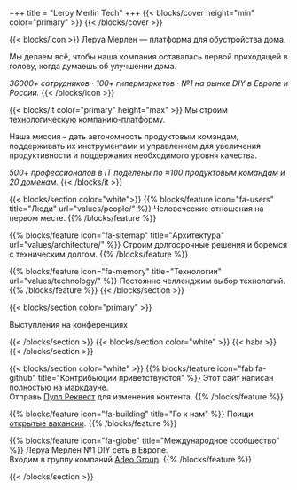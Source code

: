 +++
title = "Leroy Merlin Tech"
+++
{{< blocks/cover height="min" color="primary" >}}
{{< /blocks/cover >}} 

{{< blocks/icon >}}
Леруа Мерлен — платформа для обустройства дома.

Мы делаем всё, чтобы наша компания оставалась первой приходящей в голову, когда думаешь об улучшении дома.

*36000+ сотрудников · 100+ гипермаркетов · №1 на рынке DIY в Европе и России.*
{{< /blocks/icon >}}

{{< blocks/it color="primary" height="max" >}}
Мы строим технологическую компанию-платформу.

Наша миссия – дать автономность продуктовым командам, поддерживать их инструментами и управлением для увеличения продуктивности и поддержания необходимого уровня качества.

*500+ профессионалов в IT поделены по ≈100 продуктовым командам и 20 доменам.*
{{< /blocks/it >}}

{{< blocks/section color="white">}}
{{% blocks/feature icon="fa-users" title="Люди" url="values/people/" %}}
Человеческие отношения на первом месте.
{{% /blocks/feature %}}

{{% blocks/feature icon="fa-sitemap" title="Архитектура" url="values/architecture/" %}}
Строим долгосрочные решения и боремся с техническим долгом.
{{% /blocks/feature %}}

{{% blocks/feature icon="fa-memory" title="Технологии" url="values/technology/" %}}
Постоянно челленджим выбор технологий.
{{% /blocks/feature %}}
{{< /blocks/section >}}

{{< blocks/section color="primary" >}}
<div class="col">
<p class="text-center h2 pb-4">Выступления на конференциях</p>
<div id="youmax" class="mt-4"></div>
</div>
{{< /blocks/section >}}
{{< blocks/section color="white" >}}
{{< habr >}}
{{< /blocks/section >}}

{{< blocks/section color="white" >}}
{{% blocks/feature icon="fab fa-github" title="Контрибьюции приветствуются" %}}
Этот сайт написан полностью на маркдауне. <br /> Отправь <a href="https://github.com/adeo/lmru--tech/pulls" target="_blank">Пулл Реквест</a> для изменения контента.
{{% /blocks/feature %}}

{{% blocks/feature icon="fa-building" title="Го к нам" %}}
Поищи <a href="https://hh.ru/search/vacancy?text=%D0%9B%D0%B5%D1%80%D1%83%D0%B0%20%D0%9C%D0%B5%D1%80%D0%BB%D0%B5%D0%BD&search_field=company_name&specialization=1" target="_blank">открытые вакансии</a>.
{{% /blocks/feature %}}

{{% blocks/feature icon="fa-globe" title="Международное сообщество" %}}
Леруа Мерлен №1 DIY сеть в Европе.<br />
Входим в группу компаний <a href="https://www.adeo.com/" target="_blank">Adeo Group</a>.
{{% /blocks/feature %}}

{{< /blocks/section >}}

